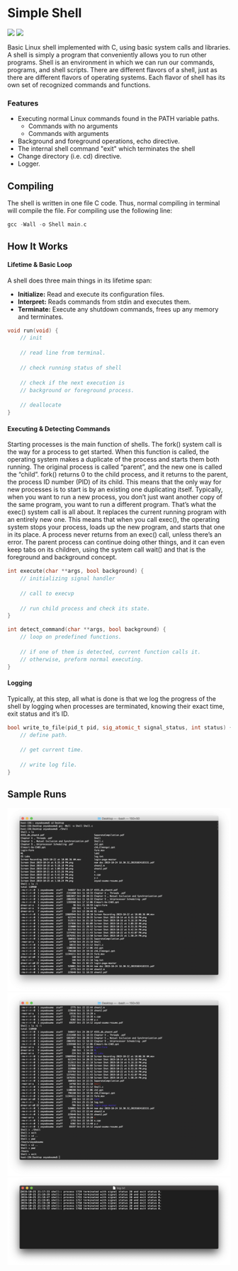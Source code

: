 # Simple Shell
<p>
  <img src="https://img.shields.io/pypi/status/Django.svg"/>
  <img src="https://img.shields.io/badge/contributions-welcome-orange.svg"/>
</p>
Basic Linux shell implemented with C, using basic system calls and libraries. A shell is simply a program that conveniently allows you to run other programs. Shell is an environment in which we can run our commands, programs, and shell scripts. There are different flavors of a shell, just as there are different flavors of operating systems. Each flavor of shell has its own set of recognized commands and functions.

### Features
* Executing normal Linux commands found in the PATH variable paths.
  * Commands with no arguments
  * Commands with arguments
* Background and foreground operations, echo directive.
* The internal shell command "exit" which terminates the shell
* Change directory (i.e. cd) directive.
* Logger.

## Compiling
The shell is written in one file C code. Thus, normal compiling in terminal will compile the file. For compiling use the following line:

``` c
gcc -Wall -o Shell main.c
```

## How It Works
#### Lifetime & Basic Loop
A shell does three main things in its lifetime span:
* __Initialize:__ Read and execute its configuration files. 
* __Interpret:__ Reads commands from stdin and executes them.
* __Terminate:__ Execute any shutdown commands, frees up any memory and terminates.

``` c
void run(void) {
    // init
    
    // read line from terminal.

    // check running status of shell

    // check if the next execution is
    // background or foreground process.

    // deallocate
}
```

#### Executing & Detecting Commands
Starting processes is the main function of shells. The fork() system call is the way for a process to get started. When this function is called, the operating system makes a duplicate of the process and starts them both running. The original process is called “parent”, and the new one is called the “child”.  fork() returns 0 to the child process, and it returns to the parent, the process ID number (PID) of its child. This means that the only way for new processes is to start is by an existing one duplicating itself.
Typically, when you want to run a new process, you don’t just want another copy of the same program, you want to run a different program. That’s what the exec() system call is all about. It replaces the current running program with an entirely new one. This means that when you call exec(), the operating system stops your process, loads up the new program, and starts that one in its place. A process never returns from an exec() call, unless there’s an error.
The parent process can continue doing other things, and it can even keep tabs on its children, using the system call wait() and that is the foreground and background concept.

``` c
int execute(char **args, bool background) {
    // initializing signal handler

    // call to execvp

    // run child process and check its state.
}
``` 

``` c
int detect_command(char **args, bool background) {
    // loop on predefined functions.

    // if one of them is detected, current function calls it.
    // otherwise, preform normal executing.
}
``` 




#### Logging
Typically, at this step, all what is done is that we log the progress of the shell by logging when processes are terminated, knowing their exact time, exit status and it’s ID. 

``` c
bool write_to_file(pid_t pid, sig_atomic_t signal_status, int status) {
    // define path.

    // get current time.

    // write log file.
}
``` 

## Sample Runs
![Screenshot](samples/shell-1.png)
![Screenshot](samples/shell-2.png)
![Screenshot](samples/log.png)












